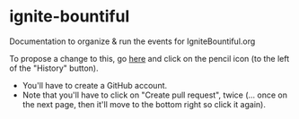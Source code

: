 # ignite-bountiful
Documentation to organize &amp; run the events for IgniteBountiful.org

To propose a change to this, go [here](https://github.com/trentlarson/ignite-bountiful/blob/master/README.md) and click on the pencil icon (to the left of the "History" button).
- You'll have to create a GitHub account.
- Note that you'll have to click on "Create pull request", twice (... once on the next page, then it'll move to the bottom right so click it again).
